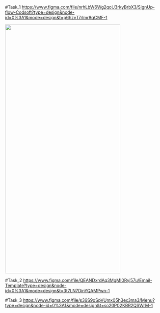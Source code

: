 

#Task_1
https://www.figma.com/file/nrhLbW6Wg2qoU3rkyBrbX3/SignUp-flow-Codsoft?type=design&node-id=0%3A1&mode=design&t=p6hzvT7rlmr8qCMF-1


<img src="https://github.com/beshopauls/CodSoft/assets/73366045/2bbd8abf-f685-489a-98d8-64ae8c2aa555" width="375" height="812" >


#Task_2
https://www.figma.com/file/QEANDxrdAq3MgMI0Ryj57u/Email-Template?type=design&node-id=0%3A1&mode=design&t=3t7LN7DinYQAMPwn-1

#Task_3
https://www.figma.com/file/s36S9oSpVUmx05h3ex3ma3/Menu?type=design&node-id=0%3A1&mode=design&t=so20P02KBR2QSWrM-1
